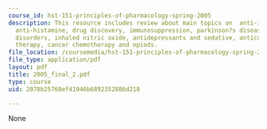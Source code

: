 ```yaml
---
course_id: hst-151-principles-of-pharmacology-spring-2005
description: This resource includes review about main topics on  anti-inflammatory,
  anti-histamine, drug discovery, immunosuppression, parkinson?s disease and movement
  disorders, inhaled nitric oxide, antidepressants and sedative, anticonvulsant, antimicrobial
  therapy, cancer chemotherapy and opiods.
file_location: /coursemedia/hst-151-principles-of-pharmacology-spring-2005/2078b25760ef41946b6892352886d218_2005_final_2.pdf
file_type: application/pdf
layout: pdf
title: 2005_final_2.pdf
type: course
uid: 2078b25760ef41946b6892352886d218

---
```

None